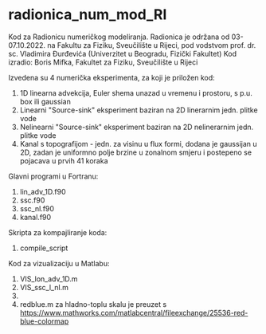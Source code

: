 # radionica_num_mod_RI

Kod za Radionicu numeričkog modeliranja. 
Radionica je održana od 03-07.10.2022. na Fakultu za Fiziku, Sveučilište u Rijeci, 
pod vodstvom prof. dr. sc. Vladimira Đurđevića (Univerzitet u Beogradu, Fizički Fakultet)
Kod izradio: Boris Mifka, Fakultet za Fiziku, Sveučilište u Rijeci

Izvedena su 4 numerička eksperimenta, za koji je priložen kod:
1. 1D linearna advekcija, Euler shema unazad u vremenu i prostoru, s p.u. box ili gaussian
2. Linearni "Source-sink" eksperiment baziran na 2D linerarnim jedn. plitke vode 
3. Nelinearni "Source-sink" eksperiment baziran na 2D nelinerarnim jedn. plitke vode
4. Kanal s topografijom - jedn. za visinu u flux formi, dodana je gaussijan u 2D, zadan je uniformno
   polje brzine u zonalnom smjeru i postepeno se pojacava u prvih 41 koraka

Glavni programi u Fortranu:
1. lin_adv_1D.f90
2. ssc.f90
3. ssc_nl.f90
4. kanal.f90

Skripta za kompajliranje koda:
1. compile_script


Kod za vizualizaciju u Matlabu:
1. VIS_lon_adv_1D.m
2. VIS_ssc_l_nl.m
3. 
4. redblue.m za hladno-toplu skalu je preuzet s https://www.mathworks.com/matlabcentral/fileexchange/25536-red-blue-colormap
